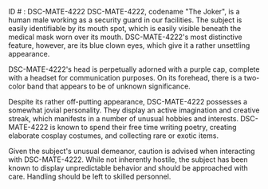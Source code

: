 ID # : DSC-MATE-4222
DSC-MATE-4222, codename "The Joker", is a human male working as a security guard in our facilities. The subject is easily identifiable by its mouth spot, which is easily visible beneath the medical mask worn over its mouth. DSC-MATE-4222's most distinctive feature, however, are its blue clown eyes, which give it a rather unsettling appearance.

DSC-MATE-4222's head is perpetually adorned with a purple cap, complete with a headset for communication purposes. On its forehead, there is a two-color band that appears to be of unknown significance.

Despite its rather off-putting appearance, DSC-MATE-4222 possesses a somewhat jovial personality. They display an active imagination and creative streak, which manifests in a number of unusual hobbies and interests. DSC-MATE-4222 is known to spend their free time writing poetry, creating elaborate cosplay costumes, and collecting rare or exotic items.

Given the subject's unusual demeanor, caution is advised when interacting with DSC-MATE-4222. While not inherently hostile, the subject has been known to display unpredictable behavior and should be approached with care. Handling should be left to skilled personnel.
